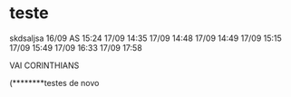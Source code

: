 # teste
skdsaljsa
16/09 AS 15:24
17/09 14:35
17/09 14:48
17/09 14:49
17/09 15:15
17/09 15:49
17/09 16:33
17/09 17:58

VAI CORINTHIANS

(********testes de novo
